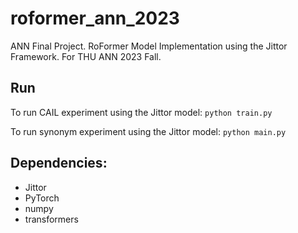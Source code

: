 # roformer_ann_2023

ANN Final Project.
RoFormer Model Implementation using the Jittor Framework.
For THU ANN 2023 Fall.

## Run

To run CAIL experiment using the Jittor model:
`python train.py`

To run synonym experiment using the Jittor model:
`python main.py`

## Dependencies:
- Jittor
- PyTorch
- numpy
- transformers